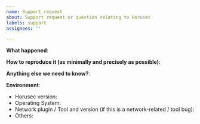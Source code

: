 ```yaml
---
name: Support request
about: Support request or question relating to Horusec
labels: support
assignees: ''

---
```


<!--
    Use this template when requesting support or to ask questions.
    Please include useful information for understanding your question.
    Thanks!
-->


**What happened**:

**How to reproduce it (as minimally and precisely as possible)**:

**Anything else we need to know?**:

**Environment**:
- Horusec version:
- Operating System:
- Network plugin / Tool and version (if this is a network-related / tool bug):
- Others:
